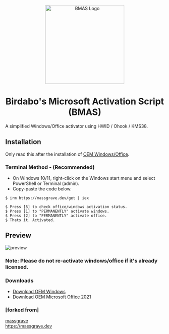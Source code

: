 <p align="center"><img src="https://lookimg.com/images/2023/10/23/QerWKH.png" alt="BMAS Logo" height="250"></p>
<h1 align="center">Birdabo's Microsoft  Activation  Script (BMAS)</h1>
A simplified Windows/Office activator using HWID / Ohook / KMS38.


## Installation
Only read this after the installation of [OEM Windows/Office](https://github.com/Birdabo404/Birdabo-Microsoft-Activation/new/main?readme=1#downloads).

### Terminal Method - (Recommended)
- On Windows 10/11, right-click on the Windows start menu and select PowerShell or Terminal (admin).
- Copy-paste the code below.
  
```
$ irm https://massgrave.dev/get | iex

$ Press [5] to check office/windows activation status. 
$ Press [1] to "PERMANENTLY" activate windows.
$ Press [2] to "PERMANENTLY" activate office.
$ Thats it. Activated.
```

## Preview
![preview](https://lookimg.com/images/2023/10/23/QerlXj.png)

### Note: Please do not re-activate windows/office if it's already licensed.

### Downloads
- [Download OEM Windows](https://www.microsoft.com/en-us/software-download)
- [Download OEM Microsoft Office 2021](https://c2rsetup.officeapps.live.com/c2r/download.aspx?ProductreleaseID=ProPlus2021Retail&platform=x64&language=en-us&version=O16GA)

### [forked from]
  [massgrave](https://github.com/massgravel/Microsoft-Activation-Scripts.git)\
  https://massgrave.dev
  


